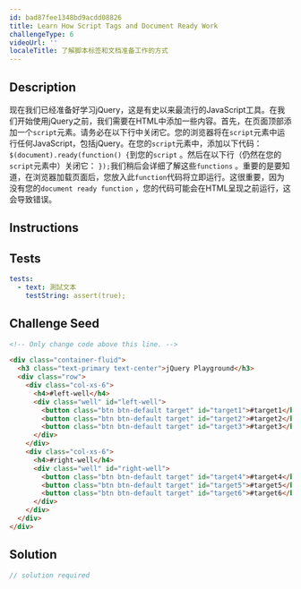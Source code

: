 ```yaml
---
id: bad87fee1348bd9acdd08826
title: Learn How Script Tags and Document Ready Work
challengeType: 6
videoUrl: ''
localeTitle: 了解脚本标签和文档准备工作的方式
---
```


## Description
<section id="description">现在我们已经准备好学习jQuery，这是有史以来最流行的JavaScript工具。在我们开始使用jQuery之前，我们需要在HTML中添加一些内容。首先，在页面顶部添加一个<code>script</code>元素。请务必在以下行中关闭它。您的浏览器将在<code>script</code>元素中运行任何JavaScript，包括jQuery。在您的<code>script</code>元素中，添加以下代码： <code>$(document).ready(function() {</code>到您的<code>script</code> 。然后在以下行（仍然在您的<code>script</code>元素中）关闭它： <code>});</code>我们稍后会详细了解这些<code>functions</code> 。重要的是要知道，在浏览器加载页面后，您放入此<code>function</code>代码将立即运行。这很重要，因为没有您的<code>document ready function</code> ，您的代码可能会在HTML呈现之前运行，这会导致错误。 </section>

## Instructions
<section id="instructions">
</section>

## Tests
<section id='tests'>

```yml
tests:
  - text: 測試文本
    testString: assert(true);

```

</section>

## Challenge Seed
<section id='challengeSeed'>

<div id='html-seed'>

```html
<!-- Only change code above this line. -->

<div class="container-fluid">
  <h3 class="text-primary text-center">jQuery Playground</h3>
  <div class="row">
    <div class="col-xs-6">
      <h4>#left-well</h4>
      <div class="well" id="left-well">
        <button class="btn btn-default target" id="target1">#target1</button>
        <button class="btn btn-default target" id="target2">#target2</button>
        <button class="btn btn-default target" id="target3">#target3</button>
      </div>
    </div>
    <div class="col-xs-6">
      <h4>#right-well</h4>
      <div class="well" id="right-well">
        <button class="btn btn-default target" id="target4">#target4</button>
        <button class="btn btn-default target" id="target5">#target5</button>
        <button class="btn btn-default target" id="target6">#target6</button>
      </div>
    </div>
  </div>
</div>

```

</div>



</section>

## Solution
<section id='solution'>

```js
// solution required
```
</section>
